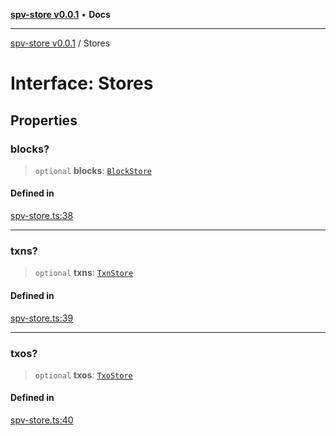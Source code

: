 [**spv-store v0.0.1**](../README.md) • **Docs**

***

[spv-store v0.0.1](../globals.md) / Stores

# Interface: Stores

## Properties

### blocks?

> `optional` **blocks**: [`BlockStore`](../classes/BlockStore.md)

#### Defined in

[spv-store.ts:38](https://github.com/shruggr/ts-casemod-spv/blob/7c4f30ec55cedd3466531bc7310dc7c1601f1f8a/src/spv-store.ts#L38)

***

### txns?

> `optional` **txns**: [`TxnStore`](../classes/TxnStore.md)

#### Defined in

[spv-store.ts:39](https://github.com/shruggr/ts-casemod-spv/blob/7c4f30ec55cedd3466531bc7310dc7c1601f1f8a/src/spv-store.ts#L39)

***

### txos?

> `optional` **txos**: [`TxoStore`](../classes/TxoStore.md)

#### Defined in

[spv-store.ts:40](https://github.com/shruggr/ts-casemod-spv/blob/7c4f30ec55cedd3466531bc7310dc7c1601f1f8a/src/spv-store.ts#L40)

